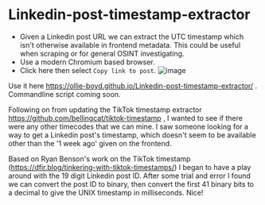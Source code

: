 # Linkedin-post-timestamp-extractor
* Given a Linkedin post URL we can extract the UTC timestamp which isn't otherwise available in frontend metadata. This could be useful when scraping or for general OSINT investigating.
* Use a modern Chromium based browser.
* Click here then select `Copy link to post`.
![image](https://user-images.githubusercontent.com/50486871/143889889-1187c8b9-ad87-485f-9eaf-6f89df2d207c.png?s=50)

Use it here https://ollie-boyd.github.io/Linkedin-post-timestamp-extractor/ . Commandline script coming soon.

Following on from updating the TikTok timestamp extractor https://github.com/bellingcat/tiktok-timestamp , I wanted to see if there were any other timecodes that we can mine.
I saw someone looking for a way to get a Linkedin post's timestamp, which doesn't seem to be available other than the '1 week ago' given on the frontend.

Based on Ryan Benson's work on the TikTok timestamp (https://dfir.blog/tinkering-with-tiktok-timestamps/) I began to have a play around with the 19 digit Linkedin post ID. After some trial and error I found we can convert the post ID to binary, then convert the first 41 binary bits to a decimal to give the UNIX timestamp in milliseconds. Nice!



